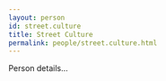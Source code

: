 ```yaml
---
layout: person
id: street.culture
title: Street Culture
permalink: people/street.culture.html
---
```


Person details...